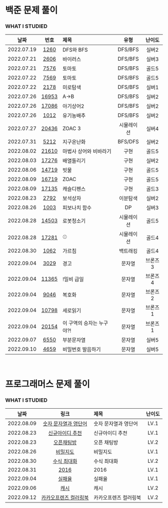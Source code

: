 # 백준 문제 풀이

### WHAT I STUDIED

|    날짜    |                      번호                      | 제목                      |    유형    | 난이도  |
| :--------: | :--------------------------------------------: | :------------------------ | :--------: | :-----: |
| 2022.07.19 |  [1260](https://www.acmicpc.net/problem/1260)  | DFS와 BFS                 |  DFS/BFS   |  실버2  |
| 2022.07.21 |  [2606](https://www.acmicpc.net/problem/2606)  | 바이러스                  |  DFS/BFS   |  실버3  |
| 2022.07.21 |  [7576](https://www.acmicpc.net/problem/7576)  | 토마토                    |  DFS/BFS   |  골드5  |
| 2022.07.22 |  [7569](https://www.acmicpc.net/problem/7579)  | 토마토                    |  DFS/BFS   |  골드5  |
| 2022.07.22 |  [2178](https://www.acmicpc.net/problem/2178)  | 미로탐색                  |  DFS/BFS   |  실버1  |
| 2022.07.26 | [16953](https://www.acmicpc.net/problem/16953) | A->B                      |  DFS/BFS   |  실버2  |
| 2022.07.26 | [17086](https://www.acmicpc.net/problem/17086) | 아기상어2                 |  DFS/BFS   |  실버2  |
| 2022.07.26 |  [1012](https://www.acmicpc.net/problem/1012)  | 유기농배추                |  DFS/BFS   |  실버2  |
| 2022.07.27 | [20436](https://www.acmicpc.net/problem/20436) | ZOAC 3                    | 시뮬레이션 |  실버4  |
| 2022.07.31 |  [5212](https://www.acmicpc.net/problem/5212)  | 지구온난화                |  BFS/DFS   |  실버2  |
| 2022.08.02 | [21610](https://www.acmicpc.net/problem/21610) | 마법사 상어와 비바라기    |    구현    |  골드5  |
| 2022.08.03 | [17276](https://www.acmicpc.net/problem/17276) | 배열돌리기                |    구현    |  실버2  |
| 2022.08.06 | [14719](https://www.acmicpc.net/problem/14719) | 빗물                      |    구현    |  골드5  |
| 2022.08.09 | [16719](https://www.acmicpc.net/problem/16719) | ZOAC                      |    구현    |  골드5  |
| 2022.08.09 | [17135](https://www.acmicpc.net/problem/17135) | 캐슬디펜스                |    구현    |  골드3  |
| 2022.08.23 |  [2792](https://www.acmicpc.net/problem/2792)  | 보석상자                  |  이분탐색  |  실버2  |
| 2022.08.26 |  [1003](https://www.acmicpc.net/problem/1003)  | 피보나치 함수             |     DP     |  실버3  |
| 2022.08.28 | [14503](https://www.acmicpc.net/problem/14503) | 로봇청소기                | 시뮬레이션 |  골드5  |
| 2022.08.28 | [17281](https://www.acmicpc.net/problem/17281) | ⚾                        | 시뮬레이션 |  골드4  |
| 2022.08.30 |  [1062](https://www.acmicpc.net/problem/1062)  | 가르침                    |  백트래킹  |  골드4  |
| 2022.09.04 |  [3029](https://www.acmicpc.net/problem/1062)  | 경고                      |   문자열   | 브론즈3 |
| 2022.09.04 | [11365](https://www.acmicpc.net/problem/11365) | !밀비 급일                |   문자열   | 브론즈4 |
| 2022.09.04 |  [9046](https://www.acmicpc.net/problem/9046)  | 복호화                    |   문자열   | 브론즈2 |
| 2022.09.04 | [10798](https://www.acmicpc.net/problem/10798) | 세로읽기                  |   문자열   | 브론즈1 |
| 2022.09.04 | [20154](https://www.acmicpc.net/problem/20154) | 이 구역의 승자는 누구야?! |   문자열   | 브론즈1 |
| 2022.09.07 |  [6550](https://www.acmicpc.net/problem/6550)  | 부분문자열                |   문자열   |  실버5  |
| 2022.09.10 |  [4659](https://www.acmicpc.net/problem/4659)  | 비밀번호 발음하기         |   문자열   |  실버5  |

<br />

# 프로그래머스 문제 풀이

### WHAT I STUDIED

|    날짜    |                                                        링크                                                        | 제목                  | 난이도 |
| :--------: | :----------------------------------------------------------------------------------------------------------------: | :-------------------- | :----: |
| 2022.08.09 | <a href="https://school.programmers.co.kr/learn/courses/30/lessons/81301" target="_blank">숫자 문자열과 영단어</a> | 숫자 문자열과 영단어  |  LV.1  |
| 2022.08.23 |   <a href="https://school.programmers.co.kr/learn/courses/30/lessons/72410" target="_blank">신규아이디 추천</a>    | 신규아이디 추천       |  LV.1  |
| 2022.08.23 |      <a href="https://school.programmers.co.kr/learn/courses/30/lessons/42888" target="_blank">오픈채팅방</a>      | 오픈 채팅방           |  LV.2  |
| 2022.08.26 |       <a href="https://school.programmers.co.kr/learn/courses/30/lessons/17681" target="_blank">비밀지도</a>       | 비밀지도              |  LV.1  |
| 2022.08.30 |     <a href="https://school.programmers.co.kr/learn/courses/30/lessons/67257" target="_blank">수식 최대화</a>      | 수식 최대화           |  LV.2  |
| 2022.08.31 |         <a href="https://school.programmers.co.kr/learn/courses/30/lessons/12901" target="_blank">2016</a>         | 2016                  |  LV.1  |
| 2022.09.04 |        <a href="https://school.programmers.co.kr/learn/courses/30/lessons/42889" target="_blank">실패율</a>        | 실패율                |  LV.1  |
| 2022.09.06 |         <a href="https://school.programmers.co.kr/learn/courses/30/lessons/17680" target="_blank">캐시</a>         | 캐시                  |  LV.2  |
| 2022.09.12 | <a href="https://school.programmers.co.kr/learn/courses/30/lessons/1829" target="_blank">카카오프렌즈 컬러링북</a> | 카카오프렌즈 컬러링북 |  LV.2  |
